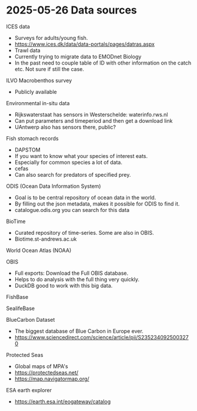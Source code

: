 # 2025-05-26 Data sources
ICES data
- Surveys for adults/young fish.
- https://www.ices.dk/data/data-portals/pages/datras.aspx
- Trawl data
- Currently trying to migrate data to EMODnet Biology
- In the past need to couple table of ID with other information on the catch etc. Not sure if still the case.

ILVO Macrobenthos survey
- Publicly available

Environmental in-situ data
-  Rijkswaterstaat has sensors in Westerschelde: waterinfo.rws.nl
-  Can put parameters and timeperiod and then get a download link
-  UAntwerp also has sensors there, public?

Fish stomach records
- DAPSTOM
- If you want to know what your species of interest eats.
- Especially for common species a lot of data.
- cefas
- Can also search for predators of specified prey.

ODIS (Ocean Data Information System)
- Goal is to be central repository of ocean data in the world.
- By filling out the json metadata, makes it possible for ODIS to find it.
- catalogue.odis.org you can search for this data

BioTime 
- Curated repository of time-series. Some are also in OBIS.
- Biotime.st-andrews.ac.uk

World Ocean Atlas (NOAA)

OBIS
- Full exports: Download the Full OBIS database.
- Helps to do analysis with the full thing very quickly.
- DuckDB good to work with this big data.

FishBase

SealifeBase

BlueCarbon Dataset
- The biggest database of Blue Carbon in Europe ever.
- https://www.sciencedirect.com/science/article/pii/S2352340925003270

Protected Seas
- Global maps of MPA's
- https://protectedseas.net/
- https://map.navigatormap.org/

ESA earth explorer
- https://earth.esa.int/eogateway/catalog
